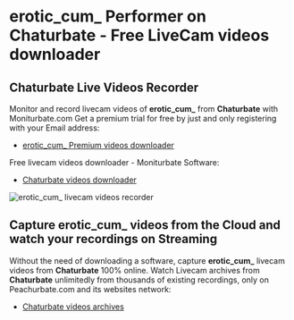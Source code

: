 # erotic_cum_ Performer on Chaturbate - Free LiveCam videos downloader

## Chaturbate Live Videos Recorder

Monitor and record livecam videos of **erotic_cum_** from **Chaturbate** with Moniturbate.com
Get a premium trial for free by just and only registering with your Email address:
* [erotic_cum_ Premium videos downloader](https://moniturbate.com/request-demo-licence-key.html)

Free livecam videos downloader - Moniturbate Software:
* [Chaturbate videos downloader](https://moniturbate.com/moniturbate-download-software.html)

![erotic_cum_ livecam videos recorder](https://peachurnet.com/templates/moniturbate-software.png)


## Capture erotic_cum_ videos from the Cloud and watch your recordings on Streaming

Without the need of downloading a software, capture **erotic_cum_** livecam videos from **Chaturbate** 100% online.
Watch Livecam archives from **Chaturbate** unlimitedly from thousands of existing recordings, only on Peachurbate.com and its websites network:
* [Chaturbate videos archives](https://peachurnet.com/)